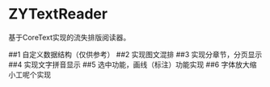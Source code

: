 # ZYTextReader
基于CoreText实现的流失排版阅读器。

##1 自定义数据结构（仅供参考）
##2 实现图文混排 
##3 实现分章节，分页显示 
##4 实现文字拼音显示 
##5 选中功能，画线（标注）功能实现 
##6 字体放大缩小工呢个实现

